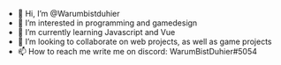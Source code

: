 - 👋 Hi, I’m @Warumbistduhier
- 👀 I’m interested in programming and gamedesign
- 🌱 I’m currently learning Javascript and Vue
- 💞️ I’m looking to collaborate on web projects, as well as game projects
- 📫 How to reach me write me on discord: WarumBistDuhier#5054

<!---
Warumbistduhier/Warumbistduhier is a ✨ special ✨ repository because its `README.md` (this file) appears on your GitHub profile.
You can click the Preview link to take a look at your changes.
--->
